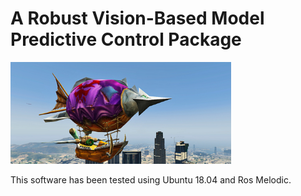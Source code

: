 # A Robust Vision-Based Model Predictive Control Package #

<img src="src/assimp_loader/assets/zeppelin/zeppelin_gtaV_mod.jpg" alt="" width="70%;" margin-left="auto;" margin-right="auto;">

This software has been tested using Ubuntu 18.04 and Ros Melodic.
